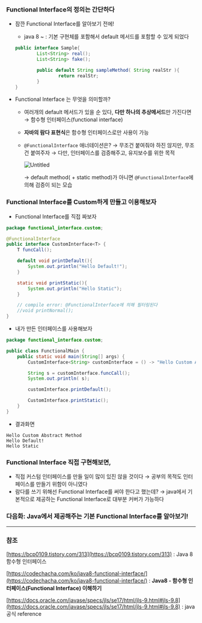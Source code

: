 ### Functional Interface의 정의는 간단하다

- 잠깐 Functional Interface를 알아보기 전에!
    - java 8 ~ : 기본 구현체를 포함해서 default 메서드를 포함할 수 있게 되었다

    ```java
    public interface Sample{
    		List<String> real();
    		List<String> fake();
    
    		public default String sampleMethod( String realStr ){
    				return realStr;
    		}
    }
    ```

- Functional Interface 는 무엇을 의미할까?
    - 여러개의 default 메서드가 있을 순 있다, **다만 하나의 추상메서드**만 가진다면
      → 함수형 인터페이스(functional interface)
    - **자바의 람다 표현식**은 함수형 인터페이스로만 사용이 가능
    - `@FunctionalInterface` 애너테이션은?
      → 무조건 붙여줘야 하진 않지만, 무조건 붙여주자
      → 다만, 인터페이스를 검증해주고, 유지보수를 위한 목적

      ![Untitled](https://user-images.githubusercontent.com/57485510/144428889-cdcc8e68-cae7-4f7d-97bc-c34224ae879e.png)

      → default method( + static method)가 아니면 `@FunctionalInterface`에 의해 검증이 되는 모습


### Functional Interface를 Custom하게 만들고 이용해보자

- Functional Interface를 직접 짜보자

```java
package functional_interface.custom;

@FunctionalInterface
public interface CustomInterface<T> {
    T funcCall();

    default void printDefault(){
        System.out.println("Hello Default!");
    }

    static void printStatic(){
        System.out.println("Hello Static");
    }

    // compile error: @FunctionalInterface에 의해 필터링된다
    //void printNormal();
}
```

- 내가 만든 인터페이스를 사용해보자

```java
package functional_interface.custom;

public class FunctionalMain {
    public static void main(String[] args) {
        CustomInterface<String> customInterface = () -> "Hello Custom Abstract Method";

        String s = customInterface.funcCall();
        System.out.println( s);

        customInterface.printDefault();

        CustomInterface.printStatic();
    }
}
```

- 결과화면

```
Hello Custom Abstract Method
Hello Default!
Hello Static
```

### Functional Interface 직접 구현해보면,

- 직접 커스텀 인터페이스를 만들 일이 많이 있진 않을 것이다
  → 공부의 목적도 인터페이스를 만들기 위함이 아니였다
- 람다를 쓰기 위해선 Functional Interface를 써야 한다고 했는데?
  → java에서 기본적으로 제공하는 Functional Interface로 대부분 커버가 가능하다

### 다음화: Java에서 제공해주는 기본 Functional Interface를 알아보기!

---

### 참조

[https://bcp0109.tistory.com/313](https://bcp0109.tistory.com/313) : Java 8 함수형 인터페이스

[https://codechacha.com/ko/java8-functional-interface/](https://codechacha.com/ko/java8-functional-interface/) : **Java8 - 함수형 인터페이스(Functional Interface) 이해하기**

[https://docs.oracle.com/javase/specs/jls/se17/html/jls-9.html#jls-9.8](https://docs.oracle.com/javase/specs/jls/se17/html/jls-9.html#jls-9.8) : java 공식 reference